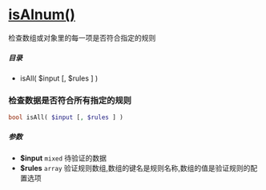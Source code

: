 [isAlnum()](http://twinh.github.com/widget/api/isAlnum)
=======================================================

检查数组或对象里的每一项是否符合指定的规则

##### 目录
* isAll( $input [, $rules ] )

### 检查数据是否符合所有指定的规则
```php
bool isAll( $input [, $rules ] )
```

##### 参数
* **$input** `mixed` 待验证的数据
* **$rules** `array` 验证规则数组,数组的键名是规则名称,数组的值是验证规则的配置选项

